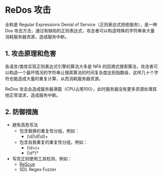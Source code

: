 # ReDos 攻击
全称是 Regular Expressions Denial of Service（正则表达式拒绝服务），是一种 Dos 攻击方法，通过有缺陷的正则表达式，攻击者可以构造特殊的字符串来大量消耗服务器资源，造成服务中断。

## 1. 攻击原理和危害
各语言/类库实现正则表达式引擎的算法大多是 NFA 的回溯式搜索算法，攻击者可以构造一个最坏情况的字符串让搜索算法的时间复杂度达到指数级，这样几十个字符也能造成大量的重复计算，从而消耗服务器资源。

ReDos 攻击会造成服务器满载（CPU占用100），此时服务器没有更多资源处理其他正常请求，造成服务中断。

## 2. 防御措施
* 避免高危写法
  * 包含替换的重复性分组，例如：
    * (\d|\d|\d)+
  * 包含自我重复的重复性分组，例如：
    * (\d+)+
    * (\d*)*
* 写完正则使用工具检测，例如：
  * [ReScue](https://2bdenny.github.io/ReScue/)
  * SDL Regex Fuzzer
